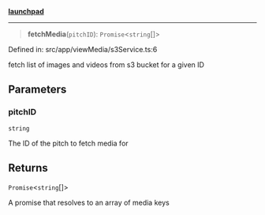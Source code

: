 [**launchpad**](index.md)

***

> **fetchMedia**(`pitchID`): `Promise`\<`string`[]\>

Defined in: src/app/viewMedia/s3Service.ts:6

fetch list of images and videos from s3 bucket for a given ID

## Parameters

### pitchID

`string`

The ID of the pitch to fetch media for

## Returns

`Promise`\<`string`[]\>

A promise that resolves to an array of media keys
